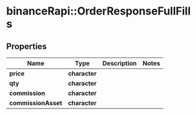 # binanceRapi::OrderResponseFullFills


## Properties
Name | Type | Description | Notes
------------ | ------------- | ------------- | -------------
**price** | **character** |  | 
**qty** | **character** |  | 
**commission** | **character** |  | 
**commissionAsset** | **character** |  | 


